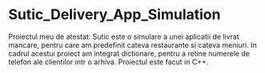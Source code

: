 # Sutic_Delivery_App_Simulation
Proiectul meu de atestat.
Sutic este o simulare a unei aplicatii de livrat mancare, pentru care am predefinit cateva restaurante si cateva meniuri. In cadrul acestui proiect am integrat dictionare, pentru a retine numerele de telefon ale clientilor intr o arhiva.
Proiectul este facut in C++.
